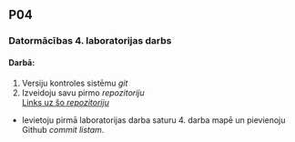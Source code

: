 ## P04
### Datormācības 4. laboratorijas darbs
#### Darbā:
1. Versiju kontroles sistēmu _git_
2. Izveidoju savu pirmo *repozitoriju*  
[Links uz šo *repozitoriju*](https://github.com/Niknais007/P04)  
* Ievietoju pirmā laboratorijas darba saturu 4. darba mapē un pievienoju Github *commit listam*.